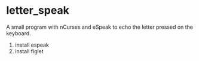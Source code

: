 # letter_speak

A small program with nCurses and eSpeak to echo the letter pressed on the keyboard.

1. install espeak
2. install figlet
